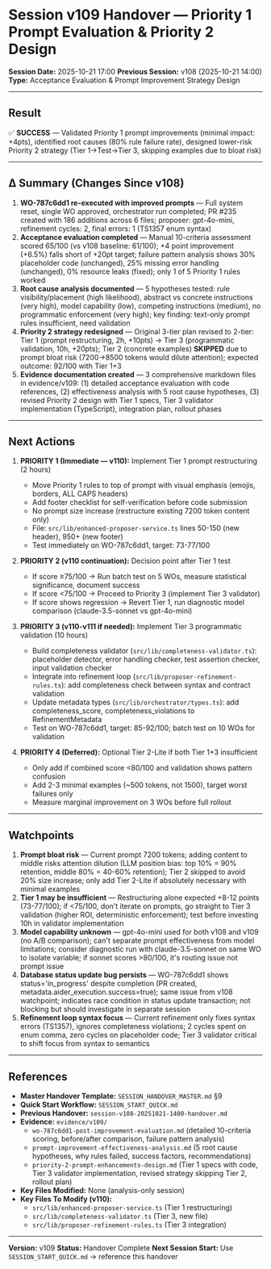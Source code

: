 # Session v109 Handover — Priority 1 Prompt Evaluation & Priority 2 Design

**Session Date:** 2025-10-21 17:00
**Previous Session:** v108 (2025-10-21 14:00)
**Type:** Acceptance Evaluation & Prompt Improvement Strategy Design

---

## Result

✅ **SUCCESS** — Validated Priority 1 prompt improvements (minimal impact: +4pts), identified root causes (80% rule failure rate), designed lower-risk Priority 2 strategy (Tier 1→Test→Tier 3, skipping examples due to bloat risk)

---

## Δ Summary (Changes Since v108)

1. **WO-787c6dd1 re-executed with improved prompts** — Full system reset, single WO approved, orchestrator run completed; PR #235 created with 186 additions across 6 files; proposer: gpt-4o-mini, refinement cycles: 2, final errors: 1 (TS1357 enum syntax)
2. **Acceptance evaluation completed** — Manual 10-criteria assessment scored 65/100 (vs v108 baseline: 61/100); +4 point improvement (+6.5%) falls short of +20pt target; failure pattern analysis shows 30% placeholder code (unchanged), 25% missing error handling (unchanged), 0% resource leaks (fixed); only 1 of 5 Priority 1 rules worked
3. **Root cause analysis documented** — 5 hypotheses tested: rule visibility/placement (high likelihood), abstract vs concrete instructions (very high), model capability (low), competing instructions (medium), no programmatic enforcement (very high); key finding: text-only prompt rules insufficient, need validation
4. **Priority 2 strategy redesigned** — Original 3-tier plan revised to 2-tier: Tier 1 (prompt restructuring, 2h, +10pts) → Tier 3 (programmatic validation, 10h, +20pts); Tier 2 (concrete examples) **SKIPPED** due to prompt bloat risk (7200→8500 tokens would dilute attention); expected outcome: 92/100 with Tier 1+3
5. **Evidence documentation created** — 3 comprehensive markdown files in evidence/v109: (1) detailed acceptance evaluation with code references, (2) effectiveness analysis with 5 root cause hypotheses, (3) revised Priority 2 design with Tier 1 specs, Tier 3 validator implementation (TypeScript), integration plan, rollout phases

---

## Next Actions

1. **PRIORITY 1 (Immediate — v110):** Implement Tier 1 prompt restructuring (2 hours)
   - Move Priority 1 rules to top of prompt with visual emphasis (emojis, borders, ALL CAPS headers)
   - Add footer checklist for self-verification before code submission
   - No prompt size increase (restructure existing 7200 token content only)
   - File: `src/lib/enhanced-proposer-service.ts` lines 50-150 (new header), 950+ (new footer)
   - Test immediately on WO-787c6dd1, target: 73-77/100

2. **PRIORITY 2 (v110 continuation):** Decision point after Tier 1 test
   - If score ≥75/100 → Run batch test on 5 WOs, measure statistical significance, document success
   - If score <75/100 → Proceed to Priority 3 (implement Tier 3 validator)
   - If score shows regression → Revert Tier 1, run diagnostic model comparison (claude-3.5-sonnet vs gpt-4o-mini)

3. **PRIORITY 3 (v110-v111 if needed):** Implement Tier 3 programmatic validation (10 hours)
   - Build completeness validator (`src/lib/completeness-validator.ts`): placeholder detector, error handling checker, test assertion checker, input validation checker
   - Integrate into refinement loop (`src/lib/proposer-refinement-rules.ts`): add completeness check between syntax and contract validation
   - Update metadata types (`src/lib/orchestrator/types.ts`): add completeness_score, completeness_violations to RefinementMetadata
   - Test on WO-787c6dd1, target: 85-92/100; batch test on 10 WOs for validation

4. **PRIORITY 4 (Deferred):** Optional Tier 2-Lite if both Tier 1+3 insufficient
   - Only add if combined score <80/100 and validation shows pattern confusion
   - Add 2-3 minimal examples (~500 tokens, not 1500), target worst failures only
   - Measure marginal improvement on 3 WOs before full rollout

---

## Watchpoints

1. **Prompt bloat risk** — Current prompt 7200 tokens; adding content to middle risks attention dilution (LLM position bias: top 10% = 90% retention, middle 80% = 40-60% retention); Tier 2 skipped to avoid 20% size increase; only add Tier 2-Lite if absolutely necessary with minimal examples
2. **Tier 1 may be insufficient** — Restructuring alone expected +8-12 points (73-77/100); if <75/100, don't iterate on prompts, go straight to Tier 3 validation (higher ROI, deterministic enforcement); test before investing 10h in validator implementation
3. **Model capability unknown** — gpt-4o-mini used for both v108 and v109 (no A/B comparison); can't separate prompt effectiveness from model limitations; consider diagnostic run with claude-3.5-sonnet on same WO to isolate variable; if sonnet scores >80/100, it's routing issue not prompt issue
4. **Database status update bug persists** — WO-787c6dd1 shows status='in_progress' despite completion (PR created, metadata.aider_execution.success=true); same issue from v108 watchpoint; indicates race condition in status update transaction; not blocking but should investigate in separate session
5. **Refinement loop syntax focus** — Current refinement only fixes syntax errors (TS1357), ignores completeness violations; 2 cycles spent on enum comma, zero cycles on placeholder code; Tier 3 validator critical to shift focus from syntax to semantics

---

## References

- **Master Handover Template:** `SESSION_HANDOVER_MASTER.md` §9
- **Quick Start Workflow:** `SESSION_START_QUICK.md`
- **Previous Handover:** `session-v108-20251021-1400-handover.md`
- **Evidence:** `evidence/v109/`
  - `wo-787c6dd1-post-improvement-evaluation.md` (detailed 10-criteria scoring, before/after comparison, failure pattern analysis)
  - `prompt-improvement-effectiveness-analysis.md` (5 root cause hypotheses, why rules failed, success factors, recommendations)
  - `priority-2-prompt-enhancements-design.md` (Tier 1 specs with code, Tier 3 validator implementation, revised strategy skipping Tier 2, rollout plan)
- **Key Files Modified:** None (analysis-only session)
- **Key Files To Modify (v110):**
  - `src/lib/enhanced-proposer-service.ts` (Tier 1 restructuring)
  - `src/lib/completeness-validator.ts` (Tier 3, new file)
  - `src/lib/proposer-refinement-rules.ts` (Tier 3 integration)

---

**Version:** v109
**Status:** Handover Complete
**Next Session Start:** Use `SESSION_START_QUICK.md` → reference this handover
